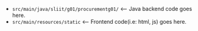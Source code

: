 * `src/main/java/sliit/g01/procurementg01/` <-- Java backend code goes here.
* `src/main/resources/static` <-- Frontend code(i.e: html, js) goes here.

